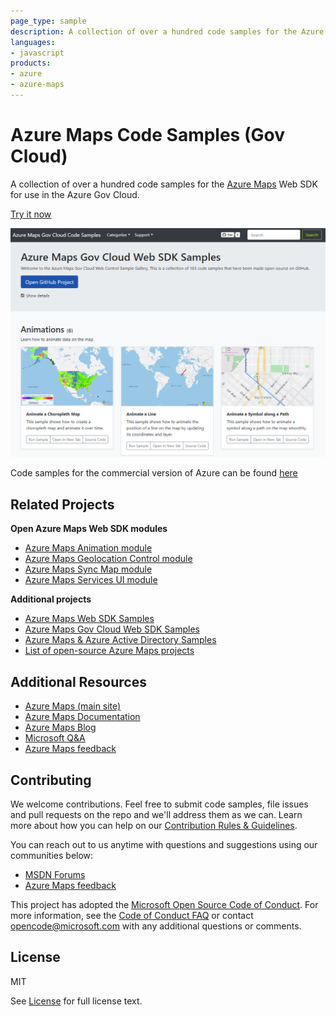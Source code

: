 ```yaml
---
page_type: sample
description: A collection of over a hundred code samples for the Azure Maps Web SDK for use in the Azure Gov Cloud.
languages:
- javascript
products:
- azure
- azure-maps
---
```


# Azure Maps Code Samples (Gov Cloud)

A collection of over a hundred code samples for the [Azure Maps](https://azure.com/maps) Web SDK for use in the Azure Gov Cloud.

[Try it now](https://azuremapscodesamples.azurewebsites.us/)

[![screenshot](Images/screenshot.png)](https://azuremapscodesamples.azurewebsites.us/)

Code samples for the commercial version of Azure can be found [here](https://github.com/Azure-Samples/AzureMapsCodeSamples)

## Related Projects

**Open Azure Maps Web SDK modules**

* [Azure Maps Animation module](https://github.com/Azure-Samples/azure-maps-animations)
* [Azure Maps Geolocation Control module](https://github.com/Azure-Samples/azure-maps-geolocation-control)
* [Azure Maps Sync Map module](https://github.com/Azure-Samples/azure-maps-sync-maps)
* [Azure Maps Services UI module](https://github.com/Azure-Samples/azure-maps-services-ui)

**Additional projects**

* [Azure Maps Web SDK Samples](https://github.com/Azure-Samples/AzureMapsCodeSamples)
* [Azure Maps Gov Cloud Web SDK Samples](https://github.com/Azure-Samples/AzureMapsGovCloudCodeSamples)
* [Azure Maps & Azure Active Directory Samples](https://github.com/Azure-Samples/Azure-Maps-AzureAD-Samples)
* [List of open-source Azure Maps projects](https://github.com/microsoft/Maps/blob/master/AzureMaps.md)

## Additional Resources

* [Azure Maps (main site)](https://azure.com/maps)
* [Azure Maps Documentation](https://docs.microsoft.com/azure/azure-maps/index)
* [Azure Maps Blog](https://azure.microsoft.com/blog/topics/azure-maps/)
* [Microsoft Q&A](https://docs.microsoft.com/en-us/answers/topics/azure-maps.html)
* [Azure Maps feedback](https://feedback.azure.com/forums/909172-azure-maps)

## Contributing

We welcome contributions. Feel free to submit code samples, file issues and pull requests on the repo and we'll address them as we can. 
Learn more about how you can help on our [Contribution Rules & Guidelines](CONTRIBUTING.md). 

You can reach out to us anytime with questions and suggestions using our communities below:
* [MSDN Forums](https://social.msdn.microsoft.com/Forums/en-US/home?forum=azurelbs)
* [Azure Maps feedback](https://feedback.azure.com/forums/909172-azure-maps)

This project has adopted the [Microsoft Open Source Code of Conduct](https://opensource.microsoft.com/codeofconduct/). 
For more information, see the [Code of Conduct FAQ](https://opensource.microsoft.com/codeofconduct/faq/) or 
contact [opencode@microsoft.com](mailto:opencode@microsoft.com) with any additional questions or comments.

## License

MIT
 
See [License](LICENSE.md) for full license text.
